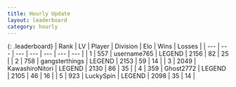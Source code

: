 ```yaml
---
title: Hourly Update
layout: leaderboard
category: hourly
---
```


{: .leaderboard}
| Rank | LV | Player | Division | Elo | Wins | Losses |
| --- | --- | --- | --- | --- | --- | --- |
| <span data-change="0">1</span> | 557 | <span title="ID: 188640">username765</span> | LEGEND | <span data-change="0">2156</span> | <span data-change="0">82</span> | <span data-change="0">25</span> |
| <span data-change="0">2</span> | 758 | <span title="ID: 92077">gangsterthings</span> | LEGEND | <span data-change="0">2153</span> | <span data-change="0">59</span> | <span data-change="0">14</span> |
| <span data-change="0">3</span> | 2049 | <span title="ID: 164871">KawashiroNitori</span> | LEGEND | <span data-change="0">2130</span> | <span data-change="0">86</span> | <span data-change="0">35</span> |
| <span data-change="0">4</span> | 359 | <span title="ID: 336637">Ghost2772</span> | LEGEND | <span data-change="0">2105</span> | <span data-change="0">46</span> | <span data-change="0">16</span> |
| <span data-change="0">5</span> | 923 | <span title="ID: 498412">LuckySpin</span> | LEGEND | <span data-change="0">2098</span> | <span data-change="0">35</span> | <span data-change="0">14</span> |
